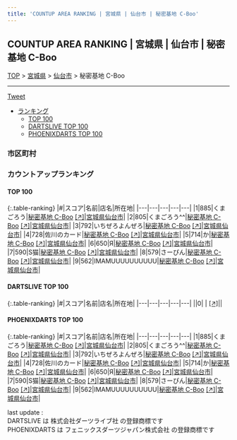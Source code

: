```yaml
---
title: 'COUNTUP AREA RANKING | 宮城県 | 仙台市 | 秘密基地 C-Boo'
---
```

## COUNTUP AREA RANKING | 宮城県 | 仙台市 | 秘密基地 C-Boo

[TOP](/darts/rank/) > [宮城県](/darts/rank/宮城県/) > [仙台市](/darts/rank/宮城県/仙台市/) > 秘密基地 C-Boo

___

<a href="https://twitter.com/share?ref_src=twsrc%5Etfw" data-text="COUNTUP AREA RANKING | 宮城県仙台市秘密基地 C-Boo" class="twitter-share-button" data-hashtags="DARTSLIVE,PHOENIXDARTS,darts,ダーツ" data-show-count="false">Tweet</a>

* [ランキング](#カウントアップランキング)
    * [TOP 100](#top-100)
    * [DARTSLIVE TOP 100](#dartslive-top-100)
    * [PHOENIXDARTS TOP 100](#phoenixdarts-top-100)

### 市区町村

<ul>

</ul>

### カウントアップランキング

#### TOP 100



{:.table-ranking}
|#|スコア|名前|店名|所在地|
|---|---|---|---|---|
|1|885|<span class="rank-name-pd">くまごろう</span>|<a href="/darts/rank/shops/9783.html">秘密基地 C-Boo</a> <a href="https://vs.phoenixdarts.com/jp/shop/shopDetailInfo/s_9783?s_seq=9783">[↗]</a>|<a href="/darts/rank/宮城県/仙台市">宮城県仙台市</a>|
|2|805|<span class="rank-name-pd">くまごろう^^</span>|<a href="/darts/rank/shops/9783.html">秘密基地 C-Boo</a> <a href="https://vs.phoenixdarts.com/jp/shop/shopDetailInfo/s_9783?s_seq=9783">[↗]</a>|<a href="/darts/rank/宮城県/仙台市">宮城県仙台市</a>|
|3|792|<span class="rank-name-pd">いちぜろよんぜろ</span>|<a href="/darts/rank/shops/9783.html">秘密基地 C-Boo</a> <a href="https://vs.phoenixdarts.com/jp/shop/shopDetailInfo/s_9783?s_seq=9783">[↗]</a>|<a href="/darts/rank/宮城県/仙台市">宮城県仙台市</a>|
|4|728|<span class="rank-name-pd">佐川のカード</span>|<a href="/darts/rank/shops/9783.html">秘密基地 C-Boo</a> <a href="https://vs.phoenixdarts.com/jp/shop/shopDetailInfo/s_9783?s_seq=9783">[↗]</a>|<a href="/darts/rank/宮城県/仙台市">宮城県仙台市</a>|
|5|714|<span class="rank-name-pd">か</span>|<a href="/darts/rank/shops/9783.html">秘密基地 C-Boo</a> <a href="https://vs.phoenixdarts.com/jp/shop/shopDetailInfo/s_9783?s_seq=9783">[↗]</a>|<a href="/darts/rank/宮城県/仙台市">宮城県仙台市</a>|
|6|650|<span class="rank-name-pd">Я</span>|<a href="/darts/rank/shops/9783.html">秘密基地 C-Boo</a> <a href="https://vs.phoenixdarts.com/jp/shop/shopDetailInfo/s_9783?s_seq=9783">[↗]</a>|<a href="/darts/rank/宮城県/仙台市">宮城県仙台市</a>|
|7|590|<span class="rank-name-pd">S猫</span>|<a href="/darts/rank/shops/9783.html">秘密基地 C-Boo</a> <a href="https://vs.phoenixdarts.com/jp/shop/shopDetailInfo/s_9783?s_seq=9783">[↗]</a>|<a href="/darts/rank/宮城県/仙台市">宮城県仙台市</a>|
|8|579|<span class="rank-name-pd">さーぴん</span>|<a href="/darts/rank/shops/9783.html">秘密基地 C-Boo</a> <a href="https://vs.phoenixdarts.com/jp/shop/shopDetailInfo/s_9783?s_seq=9783">[↗]</a>|<a href="/darts/rank/宮城県/仙台市">宮城県仙台市</a>|
|9|562|<span class="rank-name-pd">IMAMUUUUUUUUUU</span>|<a href="/darts/rank/shops/9783.html">秘密基地 C-Boo</a> <a href="https://vs.phoenixdarts.com/jp/shop/shopDetailInfo/s_9783?s_seq=9783">[↗]</a>|<a href="/darts/rank/宮城県/仙台市">宮城県仙台市</a>|


#### DARTSLIVE TOP 100



{:.table-ranking}
|#|スコア|名前|店名|所在地|
|---|---|---|---|---|
||0|<span class="rank-name-dl"> </span>|<a href="/darts/rank/shops/.html"></a> <a href="">[↗]</a>|<a href="/darts/rank//"></a>|


#### PHOENIXDARTS TOP 100



{:.table-ranking}
|#|スコア|名前|店名|所在地|
|---|---|---|---|---|
|1|885|<span class="rank-name-pd">くまごろう</span>|<a href="/darts/rank/shops/9783.html">秘密基地 C-Boo</a> <a href="https://vs.phoenixdarts.com/jp/shop/shopDetailInfo/s_9783?s_seq=9783">[↗]</a>|<a href="/darts/rank/宮城県/仙台市">宮城県仙台市</a>|
|2|805|<span class="rank-name-pd">くまごろう^^</span>|<a href="/darts/rank/shops/9783.html">秘密基地 C-Boo</a> <a href="https://vs.phoenixdarts.com/jp/shop/shopDetailInfo/s_9783?s_seq=9783">[↗]</a>|<a href="/darts/rank/宮城県/仙台市">宮城県仙台市</a>|
|3|792|<span class="rank-name-pd">いちぜろよんぜろ</span>|<a href="/darts/rank/shops/9783.html">秘密基地 C-Boo</a> <a href="https://vs.phoenixdarts.com/jp/shop/shopDetailInfo/s_9783?s_seq=9783">[↗]</a>|<a href="/darts/rank/宮城県/仙台市">宮城県仙台市</a>|
|4|728|<span class="rank-name-pd">佐川のカード</span>|<a href="/darts/rank/shops/9783.html">秘密基地 C-Boo</a> <a href="https://vs.phoenixdarts.com/jp/shop/shopDetailInfo/s_9783?s_seq=9783">[↗]</a>|<a href="/darts/rank/宮城県/仙台市">宮城県仙台市</a>|
|5|714|<span class="rank-name-pd">か</span>|<a href="/darts/rank/shops/9783.html">秘密基地 C-Boo</a> <a href="https://vs.phoenixdarts.com/jp/shop/shopDetailInfo/s_9783?s_seq=9783">[↗]</a>|<a href="/darts/rank/宮城県/仙台市">宮城県仙台市</a>|
|6|650|<span class="rank-name-pd">Я</span>|<a href="/darts/rank/shops/9783.html">秘密基地 C-Boo</a> <a href="https://vs.phoenixdarts.com/jp/shop/shopDetailInfo/s_9783?s_seq=9783">[↗]</a>|<a href="/darts/rank/宮城県/仙台市">宮城県仙台市</a>|
|7|590|<span class="rank-name-pd">S猫</span>|<a href="/darts/rank/shops/9783.html">秘密基地 C-Boo</a> <a href="https://vs.phoenixdarts.com/jp/shop/shopDetailInfo/s_9783?s_seq=9783">[↗]</a>|<a href="/darts/rank/宮城県/仙台市">宮城県仙台市</a>|
|8|579|<span class="rank-name-pd">さーぴん</span>|<a href="/darts/rank/shops/9783.html">秘密基地 C-Boo</a> <a href="https://vs.phoenixdarts.com/jp/shop/shopDetailInfo/s_9783?s_seq=9783">[↗]</a>|<a href="/darts/rank/宮城県/仙台市">宮城県仙台市</a>|
|9|562|<span class="rank-name-pd">IMAMUUUUUUUUUU</span>|<a href="/darts/rank/shops/9783.html">秘密基地 C-Boo</a> <a href="https://vs.phoenixdarts.com/jp/shop/shopDetailInfo/s_9783?s_seq=9783">[↗]</a>|<a href="/darts/rank/宮城県/仙台市">宮城県仙台市</a>|


<div class="footer border-top border-gray-light mt-5 pt-3 text-right text-gray">
    last update : <span style="font-weight: italic" id="foot_last_modified"></span><br />
    DARTSLIVE は 株式会社ダーツライブ社 の登録商標です<br />
    PHOENIXDARTS は フェニックスダーツジャパン株式会社 の登録商標です<br />
</div>

<script src="https://cdnjs.cloudflare.com/ajax/libs/jquery.tablesorter/2.31.3/js/jquery.tablesorter.min.js" integrity="sha512-qzgd5cYSZcosqpzpn7zF2ZId8f/8CHmFKZ8j7mU4OUXTNRd5g+ZHBPsgKEwoqxCtdQvExE5LprwwPAgoicguNg==" crossorigin="anonymous" referrerpolicy="no-referrer"></script>
<link rel="stylesheet" href="https://cdnjs.cloudflare.com/ajax/libs/jquery.tablesorter/2.31.3/css/theme.default.min.css" integrity="sha512-wghhOJkjQX0Lh3NSWvNKeZ0ZpNn+SPVXX1Qyc9OCaogADktxrBiBdKGDoqVUOyhStvMBmJQ8ZdMHiR3wuEq8+w==" crossorigin="anonymous" referrerpolicy="no-referrer" />
<script>
$(function() {
    $(".table-ranking").tablesorter({sortList:[[0, 0]]});
    $("#foot_last_modified").text(formatDate(new Date(document.lastModified), 'yyyy-MM-dd HH:mm:ss'));
});
</script>

<script async src="https://platform.twitter.com/widgets.js" charset="utf-8"></script>